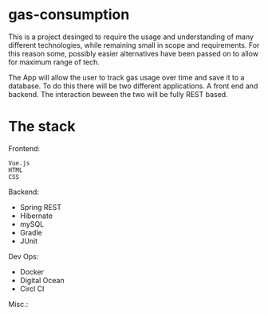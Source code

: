 # gas-consumption
This is a project desinged to require the usage and understanding of many different technologies, while remaining small in scope
and requirements. For this reason some, possibly easier alternatives have been passed on to allow for maximum range of tech. 
  
The App will allow the user to track gas usage over time and save it to a database. To do this there will be two different 
  applications. A front end and backend. The interaction beween the two will be fully REST based.
  
  
# The stack

Frontend:

	Vue.js
	HTML
	CSS
  
  
Backend: 
  * Spring REST 
  * Hibernate 
  * mySQL
  * Gradle
  * JUnit 
  
  
Dev Ops:
  * Docker 
  * Digital Ocean 
  * Circl CI
  
Misc.:
 
